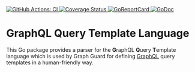 <a href="https://github.com/graph-guard/gqt/actions?query=workflow%3ACI">
    <img src="https://github.com/graph-guard/gqt/workflows/CI/badge.svg" alt="GitHub Actions: CI">
</a>
<a href="https://coveralls.io/github/graph-guard/gqt">
    <img src="https://coveralls.io/repos/github/graph-guard/gqt/badge.svg" alt="Coverage Status" />
</a>
<a href="https://goreportcard.com/report/github.com/graph-guard/gqt">
    <img src="https://goreportcard.com/badge/github.com/graph-guard/gqt" alt="GoReportCard">
</a>
<a href="https://pkg.go.dev/github.com/graph-guard/gqt">
    <img src="https://godoc.org/github.com/graph-guard/gqt?status.svg" alt="GoDoc">
</a>

# GraphQL Query Template Language

This Go package provides a parser for the **G**raphQL **Q**uery **T**emplate language which is used by Graph Guard for defining [GraphQL](https://graphql.org) query templates in a human-friendly way.
